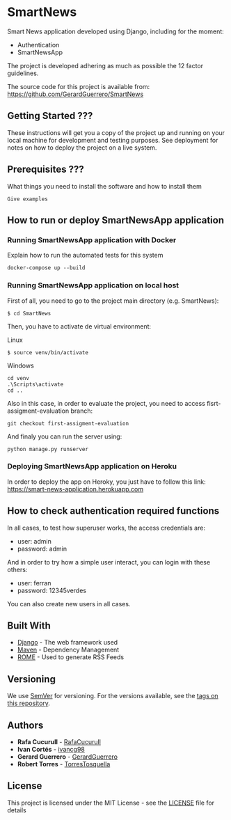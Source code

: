 # SmartNews

Smart News application developed using Django, including for the moment:

  * Authentication
  * SmartNewsApp

The project is developed adhering as much as possible the 12 factor guidelines.

The source code for this project is available from: https://github.com/GerardGuerrero/SmartNews

## Getting Started ???

These instructions will get you a copy of the project up and running on your local machine for development and testing purposes. See deployment for notes on how to deploy the project on a live system.

## Prerequisites ???

What things you need to install the software and how to install them

```
Give examples
```

## How to run or deploy SmartNewsApp application

### Running SmartNewsApp application with Docker

Explain how to run the automated tests for this system

```
docker-compose up --build

```

### Running SmartNewsApp application on local host

First of all, you need to go to the project main directory (e.g. SmartNews):

```
$ cd SmartNews
```

Then, you have to activate de virtual environment:

Linux
```
$ source venv/bin/activate
```

Windows
```
cd venv
.\Scripts\activate
cd ..
```

Also in this case, in order to evaluate the project, you need to access fisrt-assigment-evaluation branch:

```
git checkout first-assigment-evaluation
```

And finaly you can run the server using:

```
python manage.py runserver
```

### Deploying SmartNewsApp application on Heroku

In order to deploy the app on Heroky, you just have to follow this link:
https://smart-news-application.herokuapp.com


## How to check authentication required functions

In all cases, to test how superuser works, the access credentials are:


* user: admin
* password: admin


And in order to try how a simple user interact, you can login with these others:


* user: ferran
* password: 12345verdes


You can also create new users in all cases.

## Built With

* [Django](https://docs.djangoproject.com/en/3.0/) - The web framework used
* [Maven](https://maven.apache.org/) - Dependency Management
* [ROME](https://rometools.github.io/rome/) - Used to generate RSS Feeds

## Versioning

We use [SemVer](http://semver.org/) for versioning. For the versions available, see the [tags on this repository](https://github.com/your/project/tags).

## Authors

* **Rafa Cucurull** - [RafaCucurull](https://github.com/RafaCucurull)
* **Ivan Cortés** - [ivancg98](https://github.com/ivancg98)
* **Gerard Guerrero** - [GerardGuerrero](https://github.com/GerardGuerrero)
* **Robert Torres** - [TorresTosquella](https://github.com/TorresTosquella)

## License

This project is licensed under the MIT License - see the [LICENSE](LICENSE) file for details
